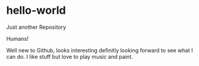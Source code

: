 # hello-world
Just another Repository

Humans! 

Well new to Github, looks interesting definitly looking forward to see what I can do. 
I like stuff but love to play music and paint. 
